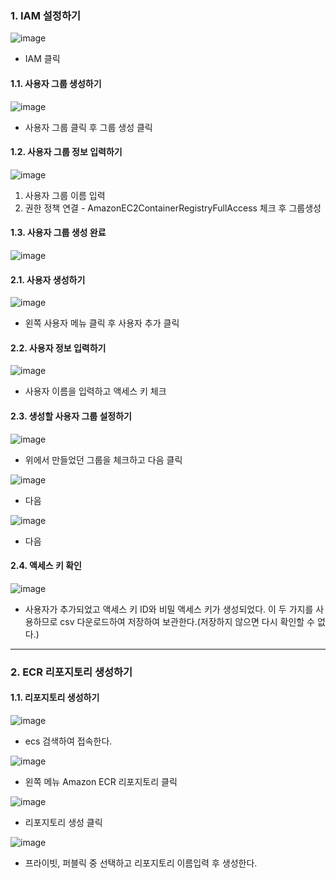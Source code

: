 


### 1. IAM 설정하기
![image](https://user-images.githubusercontent.com/30817924/148495376-939bd340-380f-481d-b7a1-666ff02c3217.png)
- IAM 클릭
   
#### 1.1. 사용자 그룹 생성하기
![image](https://user-images.githubusercontent.com/30817924/148495432-5150ce0f-4143-4bf5-a9fb-b37aade2301e.png)
- 사용자 그룹 클릭 후 그룹 생성 클릭
   
#### 1.2. 사용자 그룹 정보 입력하기
![image](https://user-images.githubusercontent.com/30817924/148495511-1ed944bb-7d08-4ef6-a9d3-14be4bf414df.png)
1. 사용자 그룹 이름 입력
2. 권한 정책 연결 - AmazonEC2ContainerRegistryFullAccess 체크 후 그룹생성
   
#### 1.3. 사용자 그룹 생성 완료
![image](https://user-images.githubusercontent.com/30817924/148495613-e80b3219-ad14-4990-aaea-70a0c6474ded.png)
   
#### 2.1. 사용자 생성하기
![image](https://user-images.githubusercontent.com/30817924/148495648-6103a323-fd73-4ed5-9f84-bda0c5e24fb6.png)
- 왼쪽 사용자 메뉴 클릭 후 사용자 추가 클릭
   
#### 2.2. 사용자 정보 입력하기
![image](https://user-images.githubusercontent.com/30817924/148495678-d47bd06d-8c7b-49bc-b5c8-b6f96e372d31.png)
- 사용자 이름을 입력하고 액세스 키 체크

#### 2.3. 생성할 사용자 그룹 설정하기
![image](https://user-images.githubusercontent.com/30817924/148495742-fab5a7dd-b7c5-4234-9120-4d9271baabbf.png)
- 위에서 만들었던 그룹을 체크하고 다음 클릭

![image](https://user-images.githubusercontent.com/30817924/148495796-24072e89-aefc-4d32-8277-a27af58585dd.png)
- 다음

![image](https://user-images.githubusercontent.com/30817924/148495807-bc87cb6b-9576-4113-8748-2438fd76312b.png)
- 다음

#### 2.4. 액세스 키 확인
![image](https://user-images.githubusercontent.com/30817924/148495818-6c13cc5c-147b-4de9-b450-32484d66a552.png)
- 사용자가 추가되었고 액세스 키 ID와 비밀 액세스 키가 생성되었다. 이 두 가지를 사용하므로 csv 다운로드하여 저장하여 보관한다.(저장하지 않으면 다시 확인할 수 없다.)

***

### 2. ECR 리포지토리 생성하기

#### 1.1. 리포지토리 생성하기
![image](https://user-images.githubusercontent.com/30817924/148495979-e244e949-8924-4c0d-b71d-ade315b7727c.png)
- ecs 검색하여 접속한다.

![image](https://user-images.githubusercontent.com/30817924/148496001-a511261b-d03c-468d-bda6-4fa3eae165a5.png)
- 왼쪽 메뉴 Amazon ECR 리포지토리 클릭

![image](https://user-images.githubusercontent.com/30817924/148496035-ffc38b7b-302b-4ad3-ba1a-043748e28c02.png)
- 리포지토리 생성 클릭

![image](https://user-images.githubusercontent.com/30817924/148496060-4ecc313b-145f-4032-9d4d-8cd4ef78b4f9.png)
- 프라이빗, 퍼블릭 중 선택하고 리포지토리 이름입력 후 생성한다.




